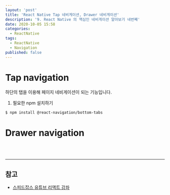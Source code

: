 ```yaml
---
layout: 'post'
title: 'React Native Tap 네비게이션, Drawer 네비게이션'
description: '9. React Native 의 핵심인 네비게이션 알아보기 네번째'
date: 2020-10-05 15:58
categories:
  - ReactNative
tags:
  - ReactNative
  - Navigation
published: false
---
```


# Tap navigation
하단의 탭을 이용해 페이지 네비게이션이 되는 기능입니다.    

1. 필요한 npm 설치하기 
```
$ npm install @react-navigation/bottom-tabs
```

# Drawer navigation


<br/><br/>


***
## 참고
* [스피드잡스 유튜브 리액트 강좌](https://youtu.be/Sr5UOR4llXY)
